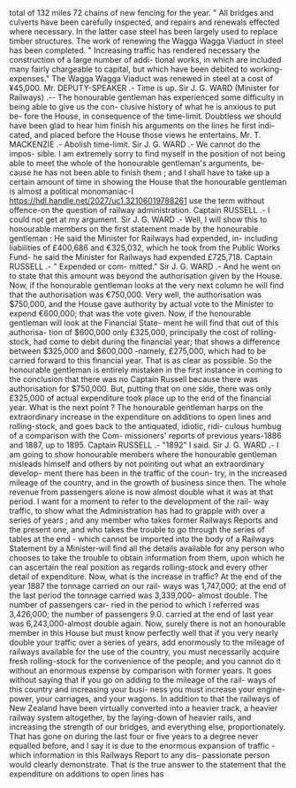 total of 132 miles 72 chains of new fencing for the year. " All bridges and culverts have been carefully inspected, and repairs and renewals effected where necessary. In the latter case steel has been largely used to replace timber structures. The work of renewing the Wagga Wagga Viaduct in steel has been completed. " Increasing traffic has rendered necessary the construction of a large number of addi- tional works, in which are included many fairly chargeable to capital, but which have been debited to working-expenses." The Wagga Wagga Viaduct was renewed in steel at a cost of ¥45,000. Mr. DEPUTY-SPEAKER .- Time is up. Sir J. G. WARD (Minister for Railways) .-- The honourable gentleman has experienced some difficulty in being able to give us the con- clusive history of what he is anxious to put be- fore the House, in consequence of the time-limit. Doubtless we should have been glad to hear him finish his arguments on the lines he first indi- cated, and placed before the House those views he entertains. Mr. T. MACKENZIE .- Abolish time-limit. Sir J. G. WARD .- We cannot do the impos- sible. I am extremely sorry to find myself in the position of not being able to meet the whole of the honourable gentleman's arguments, be- cause he has not been able to finish them ; and I shall have to take up a certain amount of time in showing the House that the honourable gentleman is almost a political monomaniac-I https://hdl.handle.net/2027/uc1.32106019788261 use the term without offence-on the question of railway administration. Captain RUSSELL .- I could not get at my argument. Sir J. G. WARD .- Well, I will show this to honourable members on the first statement made by the honourable gentleman : He said the Minister for Railways had expended, in- including liabilities of £400,686 and €325,032, which he took from the Public Works Fund- he said the Minister for Railways had expended £725,718. Captain RUSSELL .- " Expended or com- mitted." Sir J. G. WARD .- And he went on to state that this amount was beyond the authorisation given by the House. Now, if the honourable gentleman looks at the very next column he will find that the authorisation was €750,000. Very well, the authorisation was $750,000, and the House gave authority by actual vote to the Minister to expend €600,000; that was the vote given. Now, if the honourable gentleman will look at the Financial State- ment he will find that out of this authorisa- tion of $600,000 only £325,000, principally the cost of rolling-stock, had come to debit during the financial year; that shows a difference between $325,000 and $600,000 -namely, £275,000, which had to be carried forward to this financial year. That is as clear as possible. So the honourable gentleman is entirely mistaken in the first instance in coming to the conclusion that there was no Captain Russell because there was authorisation for $750,000. But, putting that on one side, there was only £325,000 of actual expenditure took place up to the end of the financial year. What is the next point ? The honourable gentleman harps on the extraordinary increase in the expenditure on additions to open lines and rolling-stock, and goes back to the antiquated, idiotic, ridi- culous humbug of a comparison with the Com- missioners' reports of previous years-1886 and 1887, up to 1895. Captain RUSSELL .- "1892" I said. Sir J. G. WARD .- I am going to show honourable members where the honourable gentleman misleads himself and others by not pointing out what an extraordinary develop- ment there has been in the traffic of the coun- try, in the increased mileage of the country, and in the growth of business since then. The whole revenue from passengers alone is now almost double what it was at that period. I want for a moment to refer to the development of the rail- way traffic, to show what the Administration has had to grapple with over a series of years ; and any member who takes former Railways Reports and the present one, and who takes the trouble to go through the series of tables at the end - which cannot be imported into the body of a Railways Statement by a Minister-will find all the details available for any person who chooses to take the trouble to obtain information from them, upon which he can ascertain the real position as regards rolling-stock and every other detail of expenditure. Now, what is the increase in traffic? At the end of the year 1887 the tonnage carried on our rail- ways was 1,747,000; at the end of the last period the tonnage carried was 3,339,000- almost double. The number of passengers car- ried in the period to which I referred was 3,426,000; the number of passengers 9.0. carried at the end of last year was 6,243,000-almost double again. Now, surely there is not an honourable member in this House but must know perfectly well that if you very nearly double your traffic over a series of years, add enormously to the mileage of railways available for the use of the country, you must necessarily acquire fresh rolling-stock for the convenience of the people; and you cannot do it without an enormous expense by comparison with former years. It goes without saying that if you go on adding to the mileage of the rail- ways of this country and increasing your busi- ness you must increase your engine-power, your carriages, and your wagons. In addition to that the railways of New Zealand have been virtually converted into a heavier track, a heavier railway system altogether, by the laying-down of heavier rails, and increasing the strength of our bridges, and everything else, proportionately. That has gone on during the last four or five years to a degree never equalled before, and I say it is due to the enormous expansion of traffic - which information in this Railways Report to any dis- passionate person would clearly demonstrate. That is the true answer to the statement that the expenditure on additions to open lines has 